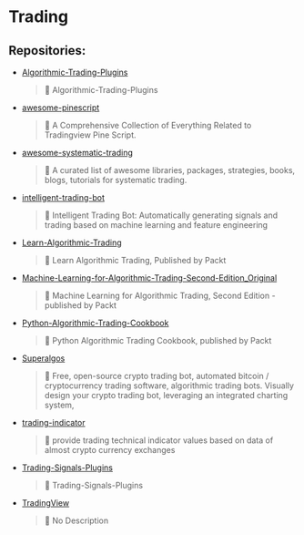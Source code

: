 # Trading

## Repositories:
- [Algorithmic-Trading-Plugins](https://github.com/Thamielis/Algorithmic-Trading-Plugins)
	> :memo: Algorithmic-Trading-Plugins
- [awesome-pinescript](https://github.com/Thamielis/awesome-pinescript)
	> :memo: A Comprehensive Collection of Everything Related to Tradingview Pine Script. 
- [awesome-systematic-trading](https://github.com/Thamielis/awesome-systematic-trading)
	> :memo: A curated list of awesome libraries, packages, strategies, books, blogs, tutorials for systematic trading.
- [intelligent-trading-bot](https://github.com/Thamielis/intelligent-trading-bot)
	> :memo: Intelligent Trading Bot: Automatically generating signals and trading based on machine learning and feature engineering
- [Learn-Algorithmic-Trading](https://github.com/Thamielis/Learn-Algorithmic-Trading)
	> :memo: Learn Algorithmic Trading, Published by Packt
- [Machine-Learning-for-Algorithmic-Trading-Second-Edition_Original](https://github.com/Thamielis/Machine-Learning-for-Algorithmic-Trading-Second-Edition_Original)
	> :memo: Machine Learning for Algorithmic Trading, Second Edition - published by Packt
- [Python-Algorithmic-Trading-Cookbook](https://github.com/Thamielis/Python-Algorithmic-Trading-Cookbook)
	> :memo: Python Algorithmic Trading Cookbook, published by Packt
- [Superalgos](https://github.com/Thamielis/Superalgos)
	> :memo: Free, open-source crypto trading bot, automated bitcoin / cryptocurrency trading software, algorithmic trading bots. Visually design your crypto trading bot, leveraging an integrated charting system, 
- [trading-indicator](https://github.com/Thamielis/trading-indicator)
	> :memo: provide trading technical indicator values based on data of almost crypto currency exchanges
- [Trading-Signals-Plugins](https://github.com/Thamielis/Trading-Signals-Plugins)
	> :memo: Trading-Signals-Plugins
- [TradingView](https://github.com/Thamielis/TradingView)
	> :memo: No Description

